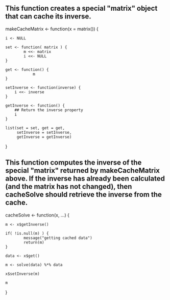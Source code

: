 ## This function creates a special "matrix" object that can cache its inverse.

makeCacheMatrix <- function(x = matrix()) {

    i <- NULL

    set <- function( matrix ) {
            m <<- matrix
            i <<- NULL
    }

    get <- function() {
    	    	m
    }

    setInverse <- function(inverse) {
        i <<- inverse
    }

    getInverse <- function() {
        ## Return the inverse property
        i
    }

    list(set = set, get = get,
         setInverse = setInverse,
         getInverse = getInverse)

}


## This function computes the inverse of the special "matrix" returned by makeCacheMatrix above. If the inverse has already been calculated (and the matrix has not changed), then cacheSolve should retrieve the inverse from the cache.

cacheSolve <- function(x, ...) {
       
    m <- x$getInverse()

    if( !is.null(m) ) {
            message("getting cached data")
            return(m)
    }

    data <- x$get()

    m <- solve(data) %*% data

    x$setInverse(m)

    m

}
